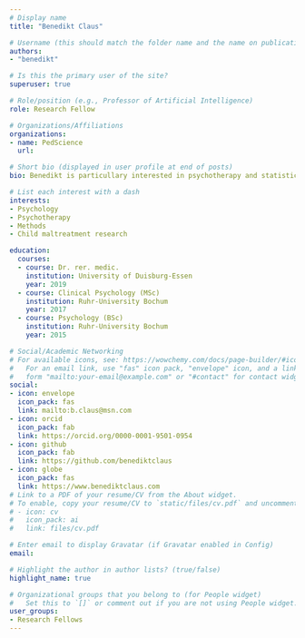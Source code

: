 ```yaml
---
# Display name
title: "Benedikt Claus"

# Username (this should match the folder name and the name on publications)
authors:
- "benedikt"

# Is this the primary user of the site?
superuser: true

# Role/position (e.g., Professor of Artificial Intelligence)
role: Research Fellow

# Organizations/Affiliations
organizations:
- name: PedScience
  url:

# Short bio (displayed in user profile at end of posts)
bio: Benedikt is particullary interested in psychotherapy and statistics research.

# List each interest with a dash
interests:
- Psychology 
- Psychotherapy
- Methods
- Child maltreatment research

education:
  courses:
  - course: Dr. rer. medic.
    institution: University of Duisburg-Essen
    year: 2019
  - course: Clinical Psychology (MSc)
    institution: Ruhr-University Bochum
    year: 2017
  - course: Psychology (BSc)
    institution: Ruhr-University Bochum
    year: 2015

# Social/Academic Networking
# For available icons, see: https://wowchemy.com/docs/page-builder/#icons
#   For an email link, use "fas" icon pack, "envelope" icon, and a link in the
#   form "mailto:your-email@example.com" or "#contact" for contact widget.
social:
- icon: envelope
  icon_pack: fas
  link: mailto:b.claus@msn.com
- icon: orcid
  icon_pack: fab
  link: https://orcid.org/0000-0001-9501-0954
- icon: github
  icon_pack: fab
  link: https://github.com/benediktclaus
- icon: globe
  icon_pack: fas
  link: https://www.benediktclaus.com
# Link to a PDF of your resume/CV from the About widget.
# To enable, copy your resume/CV to `static/files/cv.pdf` and uncomment the lines below.
# - icon: cv
#   icon_pack: ai
#   link: files/cv.pdf

# Enter email to display Gravatar (if Gravatar enabled in Config)
email: 

# Highlight the author in author lists? (true/false)
highlight_name: true

# Organizational groups that you belong to (for People widget)
#   Set this to `[]` or comment out if you are not using People widget.
user_groups:
- Research Fellows
---
```

